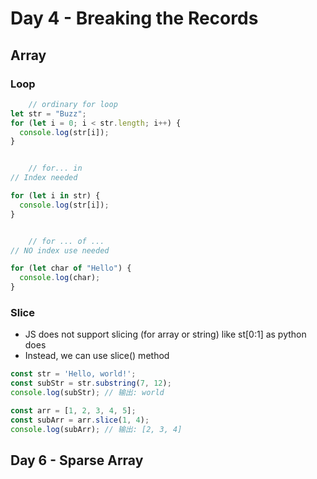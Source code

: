 # Day 4 - Breaking the Records

## Array
### Loop

``` javascript 
    // ordinary for loop
let str = "Buzz";
for (let i = 0; i < str.length; i++) {
  console.log(str[i]);
}


    // for... in
// Index needed 

for (let i in str) {
  console.log(str[i]);
}


    // for ... of ...
// NO index use needed 

for (let char of "Hello") {
  console.log(char);
}
```

### Slice 
- JS does not support slicing (for array or string) like st[0:1] as python does 
- Instead, we can use slice() method 

``` javascript
const str = 'Hello, world!';
const subStr = str.substring(7, 12);
console.log(subStr); // 输出: world

const arr = [1, 2, 3, 4, 5];
const subArr = arr.slice(1, 4);
console.log(subArr); // 输出: [2, 3, 4]
```

## Day 6 - Sparse Array
